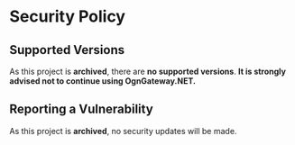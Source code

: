 # Security Policy

## Supported Versions

As this project is **archived**, there are **no supported versions**. **It is strongly advised not to continue using OgnGateway.NET.**

## Reporting a Vulnerability

As this project is **archived**, no security updates will be made.
